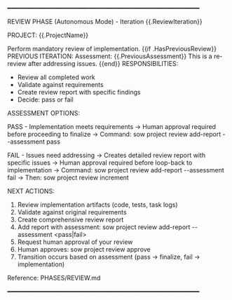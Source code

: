 ━━━━━━━━━━━━━━━━━━━━━━━━━━━━━━━━━━━━━━━━━━━━━━━━━━━━

REVIEW PHASE (Autonomous Mode) - Iteration {{.ReviewIteration}}

PROJECT: {{.ProjectName}}

Perform mandatory review of implementation.
{{if .HasPreviousReview}}
PREVIOUS ITERATION:
  Assessment: {{.PreviousAssessment}}
  This is a re-review after addressing issues.
{{end}}
RESPONSIBILITIES:
  - Review all completed work
  - Validate against requirements
  - Create review report with specific findings
  - Decide: pass or fail

ASSESSMENT OPTIONS:

  PASS - Implementation meets requirements
    → Human approval required before proceeding to finalize
    → Command: sow project review add-report <path> --assessment pass

  FAIL - Issues need addressing
    → Creates detailed review report with specific issues
    → Human approval required before loop-back to implementation
    → Command: sow project review add-report <path> --assessment fail
    → Then: sow project review increment

NEXT ACTIONS:
  1. Review implementation artifacts (code, tests, task logs)
  2. Validate against original requirements
  3. Create comprehensive review report
  4. Add report with assessment: sow project review add-report <path> --assessment <pass|fail>
  5. Request human approval of your review
  6. Human approves: sow project review approve <report-id>
  7. Transition occurs based on assessment (pass → finalize, fail → implementation)

Reference: PHASES/REVIEW.md

━━━━━━━━━━━━━━━━━━━━━━━━━━━━━━━━━━━━━━━━━━━━━━━━━━━━

